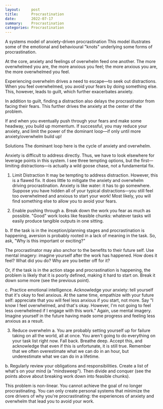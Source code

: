 ```yaml
---
layout:     post
title:      Procrastination
date:       2022-07-17
summary:    Procrastination
categories: Procrastination
---
```


A systems model of anxiety-driven procrastination
This model illustrates some of the emotional and behavioural "knots" underlying some forms of procrastination.

At the core, anxiety and feelings of overwhelm feed one another. The more overwhelmed you are, the more anxious you feel; the more anxious you are, the more overwhelmed you feel.

Experiencing overwhelm drives a need to escape—to seek out distractions. When you feel overwhelmed, you avoid your fears by doing something else. This, however, leads to guilt, which further exacerbates anxiety.

In addition to guilt, finding a distraction also delays the procrastinator from facing their fears. This further drives the anxiety at the center of the problem.

If and when you eventually push through your fears and make some headway, you build up momentum. If successful, you may reduce your anxiety, and limit the power of the dominant loop—if only until more anxiety/overwhelm build up!

Solutions
The dominant loop here is the cycle of anxiety and overwhelm.

Anxiety is difficult to address directly. Thus, we have to look elsewhere for leverage points in this system. I see three tempting options, but the first—limiting distractions—is actually a wild goose chase, not a fundamental fix.

1. Limit Distraction
It may be tempting to address distraction. However, this is a flawed fix. It does little to mitigate the anxiety and overwhelm driving procrastination. Anxiety is like water: it has to go somewhere. Suppose you have hidden all of your typical distractions—you still feel too overwhelmed and anxious to start your work! Most likely, you will find something else to allow you to avoid your fears.

2. Enable pushing through
a. Break down the work you fear as much as possible. "Good" work looks like feasible chunks: whatever tasks will easily produce tangible outputs in one sitting.

b. If the task is in the inception/planning stages and procrastination is happening, aversion is probably rooted in a lack of meaning in the task. So, ask, "Why is this important or exciting?"

The procrastinator may also anchor to the benefits to their future self. Use mental imagery: imagine yourself after the work has happened. How does it feel? What did you do? Why are you better off for it?

Or, if the task is in the action stage and procrastination is happening, the problem is likely that it is poorly defined, making it hard to start on. Break it down some more (see the previous point).

c. Practice emotional intelligence. Acknowledge your anxiety: tell yourself that it's okay to feel anxious. At the same time, empathize with your future self: appreciate that you will feel less anxious if you start, not more. Say "I know I feel overwhelmed, and that's okay. However, I'm not going to feel less overwhelmed if I engage with this work." Again, use mental imagery. Imagine yourself in the future having made some progress and feeling less anxious as a result.

3. Reduce overwhelm
a. You are probably setting yourself up for failure taking on all the world, all at once. You aren't going to do everything on your task list right now. Fall back. Breathe deep. Accept this, and acknowledge that even if this is unfortunate, it is still true. Remember that we often overestimate what we can do in an hour, but underestimate what we can do in a lifetime.

b. Regularly review your obligations and responsibilities. Create a list of what's on your mind (a "mindsweep"). Then divide and conquer (see the points above about breaking work down into feasible chunks).

This problem is non-linear. You cannot achieve the goal of no longer procrastinating. You can only create personal systems that minimize the core drivers of why you're procrastinating: the experiences of anxiety and overwhelm that lead you to avoid your work.

